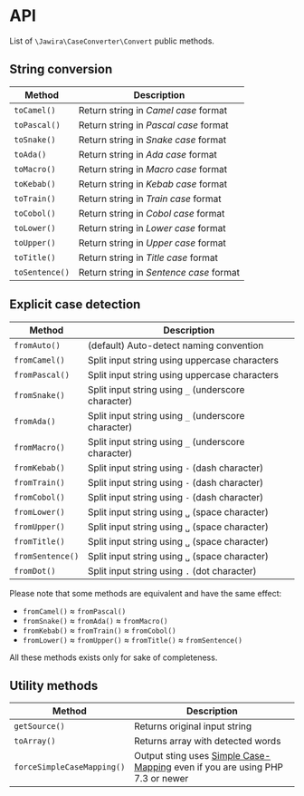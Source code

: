 API
===

List of `\Jawira\CaseConverter\Convert` public methods.

String conversion
-----------------

| Method          | Description                             |
| --------------- | --------------------------------------- |
| `toCamel()`     | Return string in _Camel case_ format    |
| `toPascal()`    | Return string in _Pascal case_ format   |
| `toSnake()`     | Return string in _Snake case_ format    |
| `toAda()`       | Return string in _Ada case_ format      |
| `toMacro()`     | Return string in _Macro case_ format    |
| `toKebab()`     | Return string in _Kebab case_ format    |
| `toTrain()`     | Return string in _Train case_ format    |
| `toCobol()`     | Return string in _Cobol case_ format    |
| `toLower()`     | Return string in _Lower case_ format    |
| `toUpper()`     | Return string in _Upper case_ format    |
| `toTitle()`     | Return string in _Title case_ format    |
| `toSentence()`  | Return string in _Sentence case_ format |

Explicit case detection
-----------------------

| Method            | Description                                         |
| ----------------- | --------------------------------------------------- |
| `fromAuto()`      | (default) Auto-detect naming convention             |
| `fromCamel()`     | Split input string using uppercase characters       | 
| `fromPascal()`    | Split input string using uppercase characters       |
| `fromSnake()`     | Split input string using `_` (underscore character) |
| `fromAda()`       | Split input string using `_` (underscore character) |
| `fromMacro()`     | Split input string using `_` (underscore character) |
| `fromKebab()`     | Split input string using `-` (dash character)       |
| `fromTrain()`     | Split input string using `-` (dash character)       |
| `fromCobol()`     | Split input string using `-` (dash character)       |
| `fromLower()`     | Split input string using `␣` (space character)      |
| `fromUpper()`     | Split input string using `␣` (space character)      |
| `fromTitle()`     | Split input string using `␣` (space character)      |
| `fromSentence()`  | Split input string using `␣` (space character)      |
| `fromDot()`       | Split input string using `.` (dot character)        |

Please note that some methods are equivalent and have the same effect:

- `fromCamel()` ≈ `fromPascal()`
- `fromSnake()` ≈ `fromAda()` ≈ `fromMacro()`
- `fromKebab()` ≈ `fromTrain()` ≈ `fromCobol()`
- `fromLower()` ≈ `fromUpper()` ≈ `fromTitle()` ≈ `fromSentence()`

All these methods exists only for sake of completeness.

Utility methods
---------------

| Method                      | Description                       |
| --------------------------- | --------------------------------- |
| `getSource()`               | Returns original input string     | 
| `toArray()`                 | Returns array with detected words | 
| `forceSimpleCaseMapping()`  | Output sting uses [Simple Case-Mapping] even if you are using PHP 7.3 or newer | 

[Simple Case-Mapping]: ./case-mapping.md
